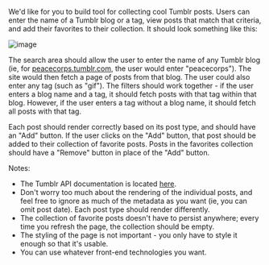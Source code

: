We'd like for you to build tool for collecting cool Tumblr posts. Users can enter the name of a Tumblr blog or a tag, view posts that match that criteria, and add their favorites to their collection. It should look something like this:

![image](http://i.imgur.com/QBGaDgM.png)

The search area should allow the user to enter the name of any Tumblr blog (ie, for [peacecorps.tumblr.com](http://peacecorps.tumblr.com), the user would enter "peacecorps"). The site would then fetch a page of posts from that blog. The user could also enter any tag (such as "gif"). The filters should work together - if the user enters a blog name and a tag, it should fetch posts with that tag within that blog. However, if the user enters a tag without a blog name, it should fetch all posts with that tag.

Each post should render correctly based on its post type, and should have an "Add" button. If the user clicks on the "Add" button, that post should be added to their collection of favorite posts. Posts in the favorites collection should have a "Remove" button in place of the "Add" button.

Notes:

- The Tumblr API documentation is located [here](https://www.tumblr.com/docs/en/api/v2).
- Don't worry too much about the rendering of the individual posts, and feel free to ignore as much of the metadata as you want (ie, you can omit post date). Each post type should render differently.
- The collection of favorite posts doesn't have to persist anywhere; every time you refresh the page, the collection should be empty.
- The styling of the page is not important - you only have to style it enough so that it's usable.
- You can use whatever front-end technologies you want.